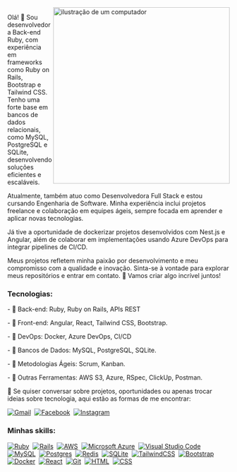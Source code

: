 <img src="https://raw.githubusercontent.com/MicaelliMedeiros/micaellimedeiros/master/image/computer-illustration.png" alt="ilustração de um computador" min-width="400px" max-width="400px" width="400px" align="right">

<p align="left"> 
Olá! 👋 Sou desenvolvedora Back-end Ruby, com experiência em frameworks como Ruby on Rails, Bootstrap e Tailwind CSS. Tenho uma forte base em bancos de dados relacionais, como MySQL, PostgreSQL e SQLite, desenvolvendo soluções eficientes e escaláveis.

Atualmente, também atuo como Desenvolvedora Full Stack e estou cursando Engenharia de Software. Minha experiência inclui projetos freelance e colaboração em equipes ágeis, sempre focada em aprender e aplicar novas tecnologias.

Já tive a oportunidade de dockerizar projetos desenvolvidos com Nest.js e Angular, além de colaborar em implementações usando Azure DevOps para integrar pipelines de CI/CD.

Meus projetos refletem minha paixão por desenvolvimento e meu compromisso com a qualidade e inovação.
Sinta-se à vontade para explorar meus repositórios e entrar em contato. 🚀
Vamos criar algo incrível juntos!
</p>

### Tecnologias:
<p align="left">
  - 🚀 Back-end: Ruby, Ruby on Rails, APIs REST
</p>

<p align="left">
   - 🚀 Front-end: Angular, React, Tailwind CSS, Bootstrap.
</p>
<p align="left">
  - 🚀 DevOps: Docker, Azure DevOps, CI/CD
</p>

<p align="left">
  - 🚀 Bancos de Dados: MySQL, PostgreSQL, SQLite.
</p>
 
<p align="left">
  - 🚀 Metodologias Ágeis: Scrum, Kanban.
</p>

<p align="left">
 - 🚀 Outras Ferramentas: AWS S3, Azure, RSpec, ClickUp, Postman.
</p>

<p align="left">
  💌 Se quiser conversar sobre projetos, oportunidades ou apenas trocar ideias sobre tecnologia, aqui estão as formas de me encontrar:
</p>

<p align="left">
  <a href="#" title="Gmail">
  <img src="https://img.shields.io/badge/-Gmail-FF0000?style=flat-square&labelColor=FF0000&logo=gmail&logoColor=white&link=mailto:daiana.xd11@gmail.com" alt="Gmail"/></a>&nbsp;
  <a href="#" title="LinkedIn">
  <img src="https://img.shields.io/badge/-Facebook-3b5998?style=flat-square&labelColor=3b5998&logo=facebook&logoColor=white&link=LINK-DO-SEU-FACEBOOK" alt="Facebook"/></a>&nbsp;
  <a href="#" title="Instagram">
  <img src="https://img.shields.io/badge/-Instagram-DF0174?style=flat-square&labelColor=DF0174&logo=instagram&logoColor=white&link=https://instagram.com/daianasiimao" alt="Instagram"/></a>&nbsp;
</p>
 
 ### Minhas skills:
 [![Ruby](https://img.shields.io/badge/Ruby-%23CC342D.svg?&logo=ruby&logoColor=white)](#)&nbsp;
 [![Rails](https://img.shields.io/badge/Rails-%23CC0000.svg?logo=ruby-on-rails&logoColor=white)](#)&nbsp;
 [![AWS](https://img.shields.io/badge/AWS-%23FF9900.svg?logo=amazon-web-services&logoColor=white)](#)&nbsp;
 [![Microsoft Azure](https://custom-icon-badges.demolab.com/badge/Microsoft%20Azure-0089D6?logo=msazure&logoColor=white)](#)&nbsp;
 [![Visual Studio Code](https://custom-icon-badges.demolab.com/badge/Visual%20Studio%20Code-0078d7.svg?logo=vsc&logoColor=white)](#)&nbsp;
 [![MySQL](https://img.shields.io/badge/MySQL-4479A1?logo=mysql&logoColor=fff)](#)&nbsp;
 [![Postgres](https://img.shields.io/badge/Postgres-%23316192.svg?logo=postgresql&logoColor=white)](#)&nbsp;
 [![Redis](https://img.shields.io/badge/Redis-%23DD0031.svg?logo=redis&logoColor=white)](#)&nbsp;
 [![SQLite](https://img.shields.io/badge/SQLite-%2307405e.svg?logo=sqlite&logoColor=white)](#)&nbsp;
 [![TailwindCSS](https://img.shields.io/badge/Tailwind%20CSS-%2338B2AC.svg?logo=tailwind-css&logoColor=white)](#)&nbsp;
 [![Bootstrap](https://img.shields.io/badge/Bootstrap-7952B3?logo=bootstrap&logoColor=fff)](#)&nbsp;
 [![Docker](https://img.shields.io/badge/Docker-2496ED?logo=docker&logoColor=fff)](#)&nbsp;
 [![React](https://img.shields.io/badge/React-%2320232a.svg?logo=react&logoColor=%2361DAFB)](#)&nbsp;
 [![Git](https://img.shields.io/badge/Git-F05032?logo=git&logoColor=fff)](#)&nbsp;
 [![HTML](https://img.shields.io/badge/HTML-%23E34F26.svg?logo=html5&logoColor=white)](#)&nbsp;
 [![CSS](https://img.shields.io/badge/CSS-1572B6?logo=css3&logoColor=fff)](#)&nbsp;
 
